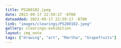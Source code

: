 ```yaml
---
title: P5280102.jpeg
date: 2022-09-17 22:59:17 -0700
dateadded: 2022-09-17 22:59:17 -0700
link: "images/clearings/P5280102.jpeg"
gallery: clearings-exhibition
layout: img_note
tags: ["drawing", "art", "Martha", "Grapefruits"]
--- 
```


